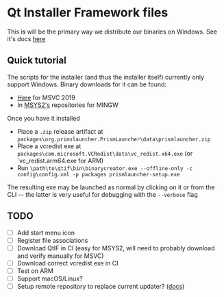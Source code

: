 # Qt Installer Framework files

This ~~is~~ will be the primary way we distribute our binaries on Windows. See it's docs [here](https://doc.qt.io/qtinstallerframework/index.html)


## Quick tutorial

The scripts for the installer (and thus the installer itself) currently only support Windows. Binary downloads for it can be found:

- [Here](https://download.qt.io/official_releases/qt-installer-framework/) for MSVC 2019
- In [MSYS2's](https://www.msys2.org/) repositories for MINGW

Once you have it installed

- Place a `.zip` release artifact at `packages\org.primslauncher.PrismLauncher\data\prismlauncher.zip`
- Place a vcredist exe at `packages\com.microsoft.VCRedist\data\vc_redist.x64.exe` (or `vc_redist.arm64.exe for ARM)
- Run `\path\to\qtif\bin\binarycreator.exe --offline-only -c config\config.xml -p packages prismlauncher-setup.exe`

The resulting exe may be launched as normal by clicking on it or from the CLI -- the latter is very useful for debugging with the `--verbose` flag

## TODO

- [ ] Add start menu icon
- [ ] Register file associations
- [ ] Download QtIF in CI (easy for MSYS2, will need to probably download and verify manually for MSVC)
- [ ] Download correct vcredist exe in CI
- [ ] Test on ARM
- [ ] Support macOS/Linux?
- [ ] Setup remote repository to replace current updater? ([docs](https://doc.qt.io/qtinstallerframework/ifw-updates.html))
